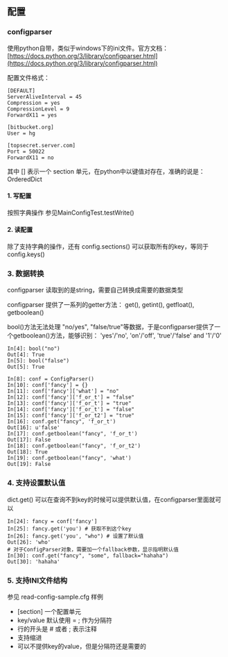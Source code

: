 
## 配置

### configparser
使用python自带，类似于windows下的ini文件。官方文档：[https://docs.python.org/3/library/configparser.html](https://docs.python.org/3/library/configparser.html)

配置文件格式：
```
[DEFAULT]
ServerAliveInterval = 45
Compression = yes
CompressionLevel = 9
ForwardX11 = yes

[bitbucket.org]
User = hg

[topsecret.server.com]
Port = 50022
ForwardX11 = no
```

其中 [] 表示一个 section 单元，在python中以键值对存在，准确的说是：OrderedDict

#### 1. 写配置
按照字典操作 参见MainConfigTest.testWrite()

#### 2. 读配置
除了支持字典的操作，还有 config.sections() 可以获取所有的key，等同于 config.keys()

### 3. 数据转换
configparser 读取到的是string，需要自己转换成需要的数据类型

configparser 提供了一系列的getter方法： get(), getint(), getfloat(), getboolean()

bool()方法无法处理 "no/yes", "false/true"等数据，于是configparser提供了一个getboolean()方法，能够识别： 'yes'/'no', 'on'/'off', 'true'/'false' and '1'/'0' 
```
In[4]: bool("no")
Out[4]: True
In[5]: bool("false")
Out[5]: True

In[8]: conf = ConfigParser()
In[10]: conf['fancy'] = {}
In[11]: conf['fancy']['what'] = "no"
In[12]: conf['fancy']['f_or_t'] = "false"
In[13]: conf['fancy']['f_or_t'] = "true"
In[14]: conf['fancy']['f_or_t'] = "false"
In[15]: conf['fancy']['f_or_t2'] = "true"
In[16]: conf.get("fancy", 'f_or_t')
Out[16]: u'false'
In[17]: conf.getboolean("fancy", 'f_or_t')
Out[17]: False
In[18]: conf.getboolean("fancy", 'f_or_t2')
Out[18]: True
In[19]: conf.getboolean("fancy", 'what')
Out[19]: False

```
### 4. 支持设置默认值
dict.get() 可以在查询不到key的时候可以提供默认值，在configparser里面就可以
```
In[24]: fancy = conf['fancy']
In[25]: fancy.get('you') # 获取不到这个key
In[26]: fancy.get('you', "who") # 设置了默认值
Out[26]: 'who'
# 对于ConfigParser对象，需要加一个fallback参数，显示指明默认值
In[30]: conf.get("fancy", "some", fallback="hahaha")
Out[30]: 'hahaha'
```

### 5. 支持INI文件结构
参见  read-config-sample.cfg 样例
- [section] 一个配置单元
- key/value 默认使用 = ; 作为分隔符
- 行的开头是 # 或者 ; 表示注释
- 支持缩进
- 可以不提供key的value，但是分隔符还是需要的
